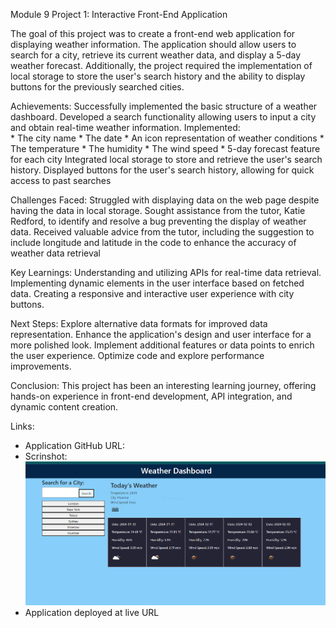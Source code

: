 Module 9 Project 1: Interactive Front-End Application

The goal of this project was to create a front-end web application for displaying weather information. 
The application should allow users to search for a city, 
retrieve its current weather data, and display a 5-day weather forecast. 
Additionally, the project required the implementation of local storage
to store the user's search history and the ability to display buttons 
for the previously searched cities.

Achievements:
    Successfully implemented the basic structure of a weather dashboard.
    Developed a search functionality allowing users to input a city 
    and obtain real-time weather information.
    Implemented:  
    * The city name
    * The date
    * An icon representation of weather conditions
    * The temperature
    * The humidity
    * The wind speed 
    * 5-day forecast feature for each city
    Integrated local storage to store and retrieve the user's search history.
    Displayed buttons for the user's search history, allowing for quick access to past searches
    
Challenges Faced:
    Struggled with displaying data on the web page despite having the data in local storage.
    Sought assistance from the tutor, Katie Redford, 
    to identify and resolve a bug preventing the display of weather data.
    Received valuable advice from the tutor, including the suggestion to include 
    longitude and latitude in the code
    to enhance the accuracy of weather data retrieval
    
Key Learnings:
    Understanding and utilizing APIs for real-time data retrieval.
    Implementing dynamic elements in the user interface based on fetched data.
    Creating a responsive and interactive user experience with city buttons.

Next Steps:
    Explore alternative data formats for improved data representation.
    Enhance the application's design and user interface for a more polished look.
    Implement additional features or data points to enrich the user experience.
    Optimize code and explore performance improvements.

Conclusion:
   This project has been an interesting learning journey, 
   offering hands-on experience in front-end development, 
   API integration, and dynamic content creation. 
   
Links:
* Application GitHub URL:
* Scrinshot:![Alt text](City-weather.PNG)
* Application deployed at live URL
